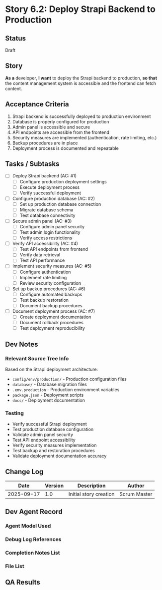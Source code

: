 # Story 6.2: Deploy Strapi Backend to Production

## Status

Draft

## Story

**As a** developer,
**I want** to deploy the Strapi backend to production,
**so that** the content management system is accessible and the frontend can fetch content.

## Acceptance Criteria

1. Strapi backend is successfully deployed to production environment
2. Database is properly configured for production
3. Admin panel is accessible and secure
4. API endpoints are accessible from the frontend
5. Security measures are implemented (authentication, rate limiting, etc.)
6. Backup procedures are in place
7. Deployment process is documented and repeatable

## Tasks / Subtasks

- [ ] Deploy Strapi backend (AC: #1)
  - [ ] Configure production deployment settings
  - [ ] Execute deployment process
  - [ ] Verify successful deployment
- [ ] Configure production database (AC: #2)
  - [ ] Set up production database connection
  - [ ] Migrate database schema
  - [ ] Test database connectivity
- [ ] Secure admin panel (AC: #3)
  - [ ] Configure admin panel security
  - [ ] Test admin login functionality
  - [ ] Verify access restrictions
- [ ] Verify API accessibility (AC: #4)
  - [ ] Test API endpoints from frontend
  - [ ] Verify data retrieval
  - [ ] Test API performance
- [ ] Implement security measures (AC: #5)
  - [ ] Configure authentication
  - [ ] Implement rate limiting
  - [ ] Review security configuration
- [ ] Set up backup procedures (AC: #6)
  - [ ] Configure automated backups
  - [ ] Test backup restoration
  - [ ] Document backup procedures
- [ ] Document deployment process (AC: #7)
  - [ ] Create deployment documentation
  - [ ] Document rollback procedures
  - [ ] Test deployment reproducibility

## Dev Notes

### Relevant Source Tree Info
Based on the Strapi deployment architecture:
- `config/env/production/` - Production configuration files
- `database/` - Database migration files
- `.env.production` - Production environment variables
- `package.json` - Deployment scripts
- `docs/` - Deployment documentation

### Testing
- Verify successful Strapi deployment
- Test production database configuration
- Validate admin panel security
- Test API endpoint accessibility
- Verify security measures implementation
- Test backup and restoration procedures
- Validate deployment documentation accuracy

## Change Log

| Date | Version | Description | Author |
| ---- | ------- | ----------- | ------ |
| 2025-09-17 | 1.0 | Initial story creation | Scrum Master |

## Dev Agent Record

### Agent Model Used

### Debug Log References

### Completion Notes List

### File List

## QA Results